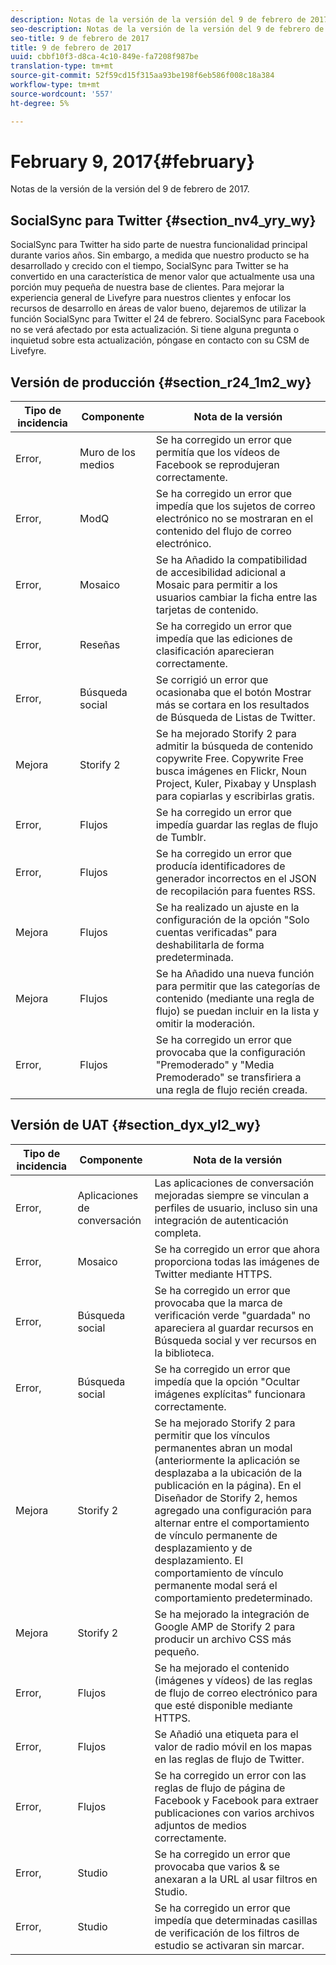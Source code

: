 ```yaml
---
description: Notas de la versión de la versión del 9 de febrero de 2017.
seo-description: Notas de la versión de la versión del 9 de febrero de 2017.
seo-title: 9 de febrero de 2017
title: 9 de febrero de 2017
uuid: cbbf10f3-d8ca-4c10-849e-fa7208f987be
translation-type: tm+mt
source-git-commit: 52f59cd15f315aa93be198f6eb586f008c18a384
workflow-type: tm+mt
source-wordcount: '557'
ht-degree: 5%

---
```



# February 9, 2017{#february}

Notas de la versión de la versión del 9 de febrero de 2017.

## SocialSync para Twitter {#section_nv4_yry_wy}

SocialSync para Twitter ha sido parte de nuestra funcionalidad principal durante varios años. Sin embargo, a medida que nuestro producto se ha desarrollado y crecido con el tiempo, SocialSync para Twitter se ha convertido en una característica de menor valor que actualmente usa una porción muy pequeña de nuestra base de clientes. Para mejorar la experiencia general de Livefyre para nuestros clientes y enfocar los recursos de desarrollo en áreas de valor bueno, dejaremos de utilizar la función SocialSync para Twitter el 24 de febrero. SocialSync para Facebook no se verá afectado por esta actualización. Si tiene alguna pregunta o inquietud sobre esta actualización, póngase en contacto con su CSM de Livefyre.

## Versión de producción {#section_r24_1m2_wy}

| Tipo de incidencia | Componente | Nota de la versión |
|--- |--- |--- |
| Error, | Muro de los medios | Se ha corregido un error que permitía que los vídeos de Facebook se reprodujeran correctamente. |
| Error, | ModQ | Se ha corregido un error que impedía que los sujetos de correo electrónico no se mostraran en el contenido del flujo de correo electrónico. |
| Error, | Mosaico | Se ha Añadido la compatibilidad de accesibilidad adicional a Mosaic para permitir a los usuarios cambiar la ficha entre las tarjetas de contenido. |
| Error, | Reseñas | Se ha corregido un error que impedía que las ediciones de clasificación aparecieran correctamente. |
| Error, | Búsqueda social | Se corrigió un error que ocasionaba que el botón Mostrar más se cortara en los resultados de Búsqueda de Listas de Twitter. |
| Mejora | Storify 2 | Se ha mejorado Storify 2 para admitir la búsqueda de contenido copywrite Free. Copywrite Free busca imágenes en Flickr, Noun Project, Kuler, Pixabay y Unsplash para copiarlas y escribirlas gratis. |
| Error, | Flujos | Se ha corregido un error que impedía guardar las reglas de flujo de Tumblr. |
| Error, | Flujos | Se ha corregido un error que producía identificadores de generador incorrectos en el JSON de recopilación para fuentes RSS. |
| Mejora | Flujos | Se ha realizado un ajuste en la configuración de la opción &quot;Solo cuentas verificadas&quot; para deshabilitarla de forma predeterminada. |
| Mejora | Flujos | Se ha Añadido una nueva función para permitir que las categorías de contenido (mediante una regla de flujo) se puedan incluir en la lista y omitir la moderación. |
| Error, | Flujos | Se ha corregido un error que provocaba que la configuración &quot;Premoderado&quot; y &quot;Media Premoderado&quot; se transfiriera a una regla de flujo recién creada. |

## Versión de UAT {#section_dyx_yl2_wy}

| Tipo de incidencia | Componente | Nota de la versión |
|--- |--- |--- |
| Error, | Aplicaciones de conversación | Las aplicaciones de conversación mejoradas siempre se vinculan a perfiles de usuario, incluso sin una integración de autenticación completa. |
| Error, | Mosaico | Se ha corregido un error que ahora proporciona todas las imágenes de Twitter mediante HTTPS. |
| Error, | Búsqueda social | Se ha corregido un error que provocaba que la marca de verificación verde &quot;guardada&quot; no apareciera al guardar recursos en Búsqueda social y ver recursos en la biblioteca. |
| Error, | Búsqueda social | Se ha corregido un error que impedía que la opción &quot;Ocultar imágenes explícitas&quot; funcionara correctamente. |
| Mejora | Storify 2 | Se ha mejorado Storify 2 para permitir que los vínculos permanentes abran un modal (anteriormente la aplicación se desplazaba a la ubicación de la publicación en la página). En el Diseñador de Storify 2, hemos agregado una configuración para alternar entre el comportamiento de vínculo permanente de desplazamiento y de desplazamiento. El comportamiento de vínculo permanente modal será el comportamiento predeterminado. |
| Mejora | Storify 2 | Se ha mejorado la integración de Google AMP de Storify 2 para producir un archivo CSS más pequeño. |
| Error, | Flujos | Se ha mejorado el contenido (imágenes y vídeos) de las reglas de flujo de correo electrónico para que esté disponible mediante HTTPS. |
| Error, | Flujos | Se Añadió una etiqueta para el valor de radio móvil en los mapas en las reglas de flujo de Twitter. |
| Error, | Flujos | Se ha corregido un error con las reglas de flujo de página de Facebook y Facebook para extraer publicaciones con varios archivos adjuntos de medios correctamente. |
| Error, | Studio | Se ha corregido un error que provocaba que varios &amp; se anexaran a la URL al usar filtros en Studio. |
| Error, | Studio | Se ha corregido un error que impedía que determinadas casillas de verificación de los filtros de estudio se activaran sin marcar. |

